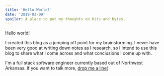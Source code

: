 ```yaml
---
title: 'Hello World!'
date: '2019-03-09'
spoiler: A place to put my thoughts on bits and bytes.
---
```


Hello world!

I created this blog as a jumping off point for my brainstorming. I never have been very good at writing down notes as I research, so I intend to use this blog to share what I come across and what conclusions I come up with.

I'm a full stack software engineer currently based out of Northwest Arkansas. If you want to talk more, <a href="/about">drop me a line!</a>